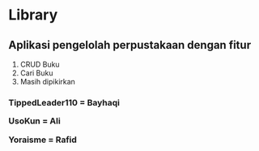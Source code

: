 # Library
<h2>Aplikasi pengelolah perpustakaan dengan fitur</h2>
	<ol>
		<li>
			CRUD Buku	
		</li>
		<li>
			Cari Buku
		</li>
		<li>
			Masih dipikirkan
		</li>
	</ol>
<h3>
	<p>TippedLeader110 = Bayhaqi</p>
	<p>UsoKun = Ali</p>
	<p>Yoraisme = Rafid</p>
</h3>


